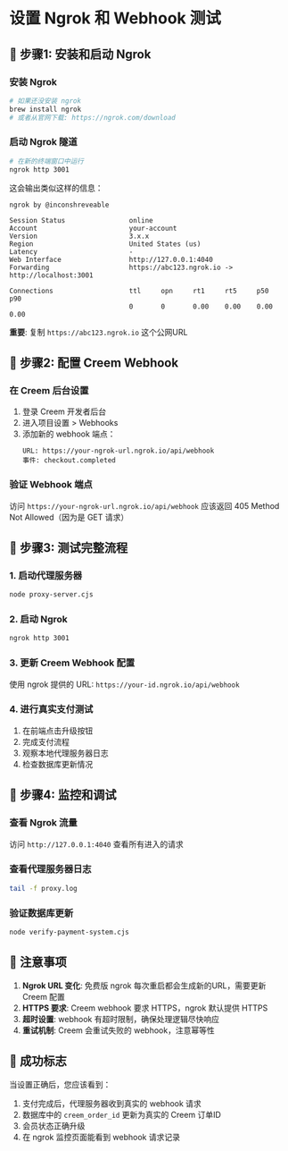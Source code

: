 # 设置 Ngrok 和 Webhook 测试

## 🔧 步骤1: 安装和启动 Ngrok

### 安装 Ngrok
```bash
# 如果还没安装 ngrok
brew install ngrok
# 或者从官网下载: https://ngrok.com/download
```

### 启动 Ngrok 隧道
```bash
# 在新的终端窗口中运行
ngrok http 3001
```

这会输出类似这样的信息：
```
ngrok by @inconshreveable

Session Status                online
Account                       your-account
Version                       3.x.x
Region                        United States (us)
Latency                       -
Web Interface                 http://127.0.0.1:4040
Forwarding                    https://abc123.ngrok.io -> http://localhost:3001

Connections                   ttl     opn     rt1     rt5     p50     p90
                              0       0       0.00    0.00    0.00    0.00
```

**重要**: 复制 `https://abc123.ngrok.io` 这个公网URL

## 🔧 步骤2: 配置 Creem Webhook

### 在 Creem 后台设置
1. 登录 Creem 开发者后台
2. 进入项目设置 > Webhooks
3. 添加新的 webhook 端点：
   ```
   URL: https://your-ngrok-url.ngrok.io/api/webhook
   事件: checkout.completed
   ```

### 验证 Webhook 端点
访问 `https://your-ngrok-url.ngrok.io/api/webhook` 应该返回 405 Method Not Allowed（因为是 GET 请求）

## 🔧 步骤3: 测试完整流程

### 1. 启动代理服务器
```bash
node proxy-server.cjs
```

### 2. 启动 Ngrok
```bash
ngrok http 3001
```

### 3. 更新 Creem Webhook 配置
使用 ngrok 提供的 URL: `https://your-id.ngrok.io/api/webhook`

### 4. 进行真实支付测试
1. 在前端点击升级按钮
2. 完成支付流程
3. 观察本地代理服务器日志
4. 检查数据库更新情况

## 🔧 步骤4: 监控和调试

### 查看 Ngrok 流量
访问 `http://127.0.0.1:4040` 查看所有进入的请求

### 查看代理服务器日志
```bash
tail -f proxy.log
```

### 验证数据库更新
```bash
node verify-payment-system.cjs
```

## 📝 注意事项

1. **Ngrok URL 变化**: 免费版 ngrok 每次重启都会生成新的URL，需要更新 Creem 配置
2. **HTTPS 要求**: Creem webhook 要求 HTTPS，ngrok 默认提供 HTTPS
3. **超时设置**: webhook 有超时限制，确保处理逻辑尽快响应
4. **重试机制**: Creem 会重试失败的 webhook，注意幂等性

## 🚀 成功标志

当设置正确后，您应该看到：
1. 支付完成后，代理服务器收到真实的 webhook 请求
2. 数据库中的 `creem_order_id` 更新为真实的 Creem 订单ID
3. 会员状态正确升级
4. 在 ngrok 监控页面能看到 webhook 请求记录